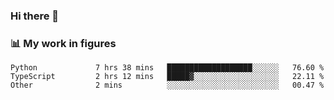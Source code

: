 ### Hi there 👋

### 📊 My work in figures

<!--START_SECTION:waka-->

```text
Python             7 hrs 38 mins   ███████████████████░░░░░░   76.60 %
TypeScript         2 hrs 12 mins   █████▓░░░░░░░░░░░░░░░░░░░   22.11 %
Other              2 mins          ░░░░░░░░░░░░░░░░░░░░░░░░░   00.47 %
```

<!--END_SECTION:waka-->
